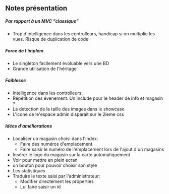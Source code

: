 ## Notes présentation

##### Par rapport à un MVC "classique"
   * Trop d'intelligence dans les controlleurs, handicap si on multiplie les vues. Risque de duplication de code

##### Force de l'implem
* Le singleton facilement évoluable vers une BD
* Grande utilisation de l'héritage 

##### Faiblesse
* Intelligence dans les controlleurs
* Répétition des évenement. Un include pour le header de info et magasin ?
* La detection de la taille des images dans le showcase
* L'icone de le'espace admin disparait sur le 2ieme css
    
##### Idées d'améliorations

* Localiser un magasin choisi dans l'index:
    * Faire des numéros d'emplacement
    * Faire saisir le numéro de l'emplacement lors de l'ajout d'un magasins
* Insérer le logo du magasin sur la carte automatiquement
* Voir pour mettre en plein ecran
* un bouton pour pouvoir choisir son style
* Les statistiques
* Traduire le texte saisi par l'administrateur:
    * Modifier directement les properties
    * Lui faire saisir un id
    
